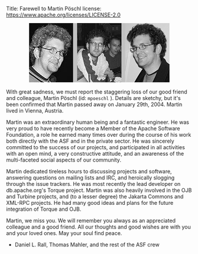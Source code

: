 Title: Farewell to Martin Pöschl
license: https://www.apache.org/licenses/LICENSE-2.0

<div align="center">

![mpoeschl](../images/mpoeschl.jpg "")

</div>

With great sadness, we must report the staggering loss of our good friend
and colleague, Martin Pöschl (id: `mpoeschl` ). Details are sketchy, but
it's been confirmed that Martin passed away on January 29th, 2004. Martin
lived in Vienna, Austria.

Martin was an extraordinary human being and a fantastic engineer. He was
very proud to have recently become a Member of the Apache Software
Foundation, a role he earned many times over during the course of his work
both directly with the ASF and in the private sector. He was sincerely
committed to the success of our projects, and participated in all
activities with an open mind, a very constructive attitude, and an
awareness of the multi-faceted social aspects of our community.

Martin dedicated tireless hours to discussing projects and software,
answering questions on mailing lists and IRC, and heroically slogging
through the issue trackers. He was most recently the lead developer on
db.apache.org's Torque project. Martin was also heavily involved in the OJB
and Turbine projects, and (to a lesser degree) the Jakarta Commons and
XML-RPC projects. He had many good ideas and plans for the future
integration of Torque and OJB.

Martin, we miss you. We will remember you always as an appreciated
colleague and a good friend. All our thoughts and good wishes are with you
and your loved ones. May your soul find peace.

- Daniel L. Rall, Thomas Mahler, and the rest of the ASF crew

